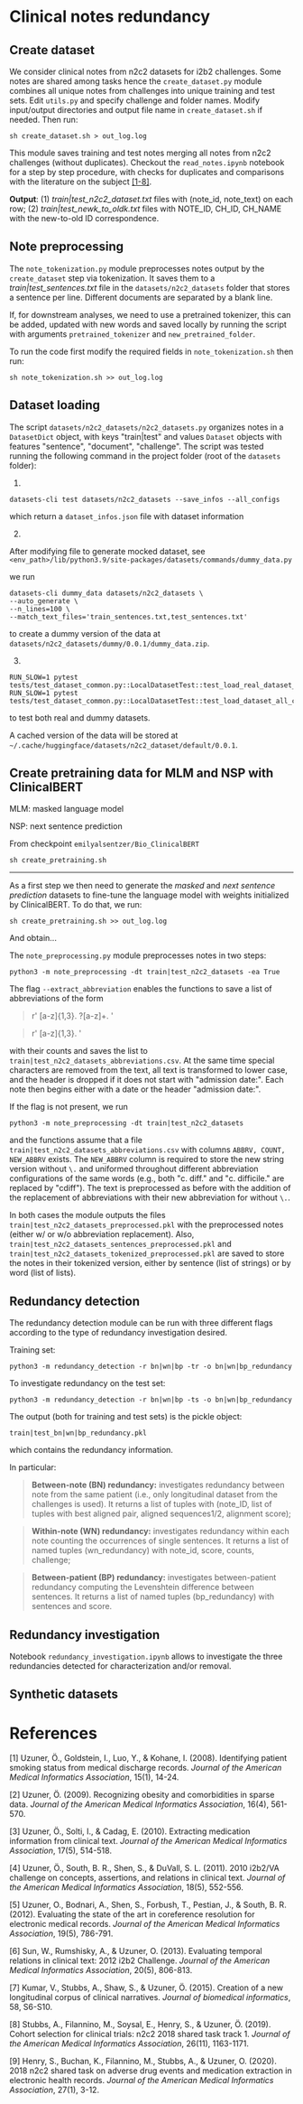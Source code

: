 # Clinical notes redundancy 

## Create dataset
We consider clinical notes from n2c2 datasets for i2b2 challenges. Some notes are shared among tasks hence the 
`create_dataset.py` module combines all unique notes from challenges into unique training and test sets. Edit `utils.py` 
and specify challenge and folder names. Modify input/output directories and output file name in `create_dataset.sh` if needed.
Then run:
 
```
sh create_dataset.sh > out_log.log
```

This module saves training and test notes merging all notes from n2c2 challenges (without duplicates). 
Checkout the `read_notes.ipynb` notebook for a step by step procedure, with checks for duplicates
and comparisons with the literature on the subject [[1-8]](#1).

**Output**: (1) _train|test_n2c2_dataset.txt_ files with (note_id, note_text) on each row;
(2) _train|test_newk_to_oldk.txt_ files with NOTE_ID, CH_ID, CH_NAME with the new-to-old ID correspondence.

## Note preprocessing
The `note_tokenization.py` module preprocesses notes output by the `create_dataset` step via tokenization. It saves them
to a _train|test_sentences.txt_ file in the `datasets/n2c2_datasets` folder that stores a sentence per line. 
Different documents are separated by a blank line.

If, for downstream analyses, we need to use a pretrained tokenizer, this can be added, updated with new words and saved 
locally  by running the script with arguments `pretrained_tokenizer` and `new_pretrained_folder`.

To run the code first modify the required fields in `note_tokenization.sh` then run:

```
sh note_tokenization.sh >> out_log.log
```

## Dataset loading

The script `datasets/n2c2_datasets/n2c2_datasets.py` organizes notes in a `DatasetDict` object, with keys "train|test" 
and values `Dataset` 
objects with features "sentence", "document", "challenge". The script was tested running the following command in the 
project folder (root of the `datasets` folder):

1. 
```
datasets-cli test datasets/n2c2_datasets --save_infos --all_configs
```  
which return a `dataset_infos.json` file with dataset information

2. 

After modifying file to generate mocked dataset, see 
`<env_path>/lib/python3.9/site-packages/datasets/commands/dummy_data.py`

we run

```
datasets-cli dummy_data datasets/n2c2_datasets \
--auto_generate \
--n_lines=100 \
--match_text_files='train_sentences.txt,test_sentences.txt'
```

to create a dummy version of the data at `datasets/n2c2_datasets/dummy/0.0.1/dummy_data.zip`.

3. 

```
RUN_SLOW=1 pytest tests/test_dataset_common.py::LocalDatasetTest::test_load_real_dataset_n2c2_datasets
RUN_SLOW=1 pytest tests/test_dataset_common.py::LocalDatasetTest::test_load_dataset_all_configs_n2c2_datasets
```

to test both real and dummy datasets.

A cached version of the data will be stored at `~/.cache/huggingface/datasets/n2c2_dataset/default/0.0.1`.  


## Create pretraining data for MLM and NSP with ClinicalBERT

MLM: masked language model

NSP: next sentence prediction

From checkpoint `emilyalsentzer/Bio_ClinicalBERT`

```
sh create_pretraining.sh
```



-------------------------------------------

As a first step we then need to generate the _masked_ and _next sentence prediction_ datasets to fine-tune the
language model with weights initialized by ClinicalBERT. To do that, we run:

```
sh create_pretraining.sh >> out_log.log
``` 

And obtain...




The `note_preprocessing.py` module preprocesses notes in two steps:

```
python3 -m note_preprocessing -dt train|test_n2c2_datasets -ea True
```

The flag `--extract_abbreviation` enables the functions to save a list of abbreviations of the form 

> r' [a-z]{1,3}\. ?[a-z]+\. '

> r' [a-z]{1,3}\. '

with their counts and saves the list to `train|test_n2c2_datasets_abbreviations.csv`. At the same time special 
characters are removed from the text, all text is transformed to lower case, and the header is dropped if it does not 
start with "admission date:". Each note then begins either with a date or the header "admission date:".

If the flag is not present, we run

```
python3 -m note_preprocessing -dt train|test_n2c2_datasets
```

and the functions assume that a file `train|test_n2c2_datasets_abbreviations.csv` with columns 
`ABBRV, COUNT, NEW_ABBRV` exists. The `NEW_ABBRV` column is required to store the new string version without `\.` and uniformed 
throughout different abbreviation configurations of the same words 
(e.g., both "c. diff." and "c. difficile." are replaced by "cdiff"). The text is preprocessed as before with the 
addition of the replacement of abbreviations with their new abbreviation for without `\.`.

In both cases the module outputs the files `train|test_n2c2_datasets_preprocessed.pkl` with the preprocessed notes 
(either w/ or w/o abbreviation replacement). Also, `train|test_n2c2_datasets_sentences_preprocessed.pkl` and 
`train|test_n2c2_datasets_tokenized_preprocessed.pkl` are saved to store the notes in their tokenized version, either
by sentence (list of strings) or by word (list of lists).

## Redundancy detection
The redundancy detection module can be run with three different flags according to the type of redundancy investigation 
desired. 

Training set:
```
python3 -m redundancy_detection -r bn|wn|bp -tr -o bn|wn|bp_redundancy
```

To investigate redundancy on the test set:

```
python3 -m redundancy_detection -r bn|wn|bp -ts -o bn|wn|bp_redundancy
```

The output (both for training and test sets) is the pickle object:

`train|test_bn|wn|bp_redundancy.pkl`

which contains the redundancy information. 

In particular:

> **Between-note (BN) redundancy:** investigates redundancy between note from the same patient 
    (i.e., only longitudinal dataset from the challenges is used). It returns a list of tuples with 
    (note_ID, list of tuples with best aligned pair, aligned sequences1/2, alignment score);

>**Within-note (WN) redundancy:** investigates redundancy within each note counting the occurrences of single sentences.
    It returns a list of named tuples (wn_redundancy) with note_id, score, counts, challenge;

>**Between-patient (BP) redundancy:** investigates between-patient redundancy computing the Levenshtein difference 
    between sentences. It returns a list of named tuples (bp_redundancy) with sentences and score.
     

## Redundancy investigation
Notebook `redundancy_investigation.ipynb` allows to investigate the three redundancies detected for characterization 
and/or removal.


## Synthetic datasets

# References
<a id="1">[1]</a> Uzuner, Ö., Goldstein, I., Luo, Y., & Kohane, I. (2008). Identifying patient smoking status from medical 
discharge records. _Journal of the American Medical Informatics Association_, 15(1), 14-24.  

<a id="2">[2]</a> Uzuner, Ö. (2009). Recognizing obesity and comorbidities in sparse data. 
_Journal of the American Medical Informatics Association_, 16(4), 561-570.

<a id="3">[3]</a> Uzuner, Ö., Solti, I., & Cadag, E. (2010). 
Extracting medication information from clinical text. _Journal of the American Medical Informatics Association_, 17(5), 514-518.

<a id="4">[4]</a> Uzuner, Ö., South, B. R., Shen, S., & DuVall, S. L. (2011). 2010 i2b2/VA challenge on concepts, 
assertions, and relations in clinical text. _Journal of the American Medical Informatics Association_, 18(5), 552-556.

<a id="5">[5]</a> Uzuner, O., Bodnari, A., Shen, S., Forbush, T., Pestian, J., & South, B. R. (2012). 
Evaluating the state of the art in coreference resolution for electronic medical records. 
_Journal of the American Medical Informatics Association_, 19(5), 786-791.

<a id="6">[6]</a> Sun, W., Rumshisky, A., & Uzuner, O. (2013). Evaluating temporal relations in clinical text: 
2012 i2b2 Challenge. _Journal of the American Medical Informatics Association_, 20(5), 806-813.

<a id="7">[7]</a> Kumar, V., Stubbs, A., Shaw, S., & Uzuner, Ö. (2015). 
Creation of a new longitudinal corpus of clinical narratives. _Journal of biomedical informatics_, 58, S6-S10.

<a id="8">[8]</a> Stubbs, A., Filannino, M., Soysal, E., Henry, S., & Uzuner, Ö. (2019). Cohort selection for clinical 
trials: n2c2 2018 shared task track 1. _Journal of the American Medical Informatics Association_, 26(11), 1163-1171.

<a id="9">[9]</a> Henry, S., Buchan, K., Filannino, M., Stubbs, A., & Uzuner, O. (2020). 2018 n2c2 shared task on 
adverse drug events and medication extraction in electronic health records. 
_Journal of the American Medical Informatics Association_, 27(1), 3-12.